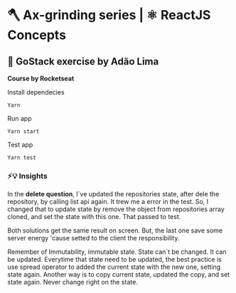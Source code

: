 # 🪓 Ax-grinding series  | ⚛️ ReactJS Concepts

## 🚀 GoStack exercise by Adão Lima

__Course by Rocketseat__

Install dependecies

```shell
Yarn
```

Run app

```shell
Yarn start
```

Test app

```shell
Yarn test
```

### ⚡️💡 Insights

In the **delete question**, I´ve updated the repositories state, after dele the repository, by calling list api again. It trew me a error in the test.
So, I changed that to update state by remove the object from repositories array cloned, and set the state with this one. That passed to test.

Both solutions get the same result on screen. But, the last one save some server energy 'cause setted to the client the responsibility.

Remember of Immutability, immutable state. State can´t be changed. It can be updated.
Everytime that state need to be updated, the best practice is use spread operator to added the current state with the new one, setting state again. Another way is to copy current state, updated the copy, and set state again. Never change right on the state.
